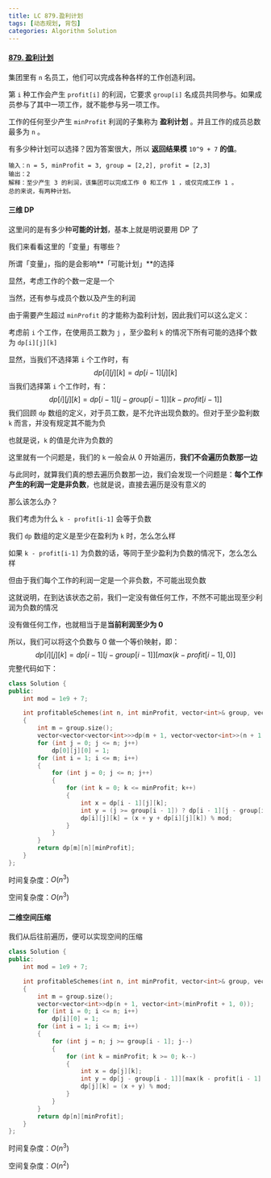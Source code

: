 ```yaml
---
title: LC 879.盈利计划
tags: [动态规划, 背包]
categories: Algorithm Solution
---
```


#### [879. 盈利计划](https://leetcode.cn/problems/profitable-schemes/)

集团里有 `n` 名员工，他们可以完成各种各样的工作创造利润。

第 `i` 种工作会产生 `profit[i]` 的利润，它要求 `group[i]` 名成员共同参与。如果成员参与了其中一项工作，就不能参与另一项工作。

工作的任何至少产生 `minProfit` 利润的子集称为 **盈利计划** 。并且工作的成员总数最多为 `n` 。

有多少种计划可以选择？因为答案很大，所以 **返回结果模** `10^9 + 7` **的值**。

```
输入：n = 5, minProfit = 3, group = [2,2], profit = [2,3]
输出：2
解释：至少产生 3 的利润，该集团可以完成工作 0 和工作 1 ，或仅完成工作 1 。
总的来说，有两种计划。
```



#### 三维 DP

这里问的是有多少种**可能的计划**，基本上就是明说要用 DP 了

我们来看看这里的「变量」有哪些？

所谓「变量」，指的是会影响**「可能计划」**的选择

显然，考虑工作的个数一定是一个

当然，还有参与成员个数以及产生的利润

由于需要产生超过 `minProfit` 的才能称为盈利计划，因此我们可以这么定义：

考虑前 `i` 个工作，在使用员工数为 `j` ，至少盈利 `k` 的情况下所有可能的选择个数为 `dp[i][j][k]` 

显然，当我们不选择第 `i` 个工作时，有
$$
dp[i][j][k]=dp[i-1][j][k]
$$
当我们选择第 `i` 个工作时，有：
$$
dp[i][j][k]=dp[i-1][j-group[i-1]][k-profit[i-1]]
$$
我们回顾 `dp` 数组的定义，对于员工数，是不允许出现负数的。但对于至少盈利数 `k` 而言，并没有规定其不能为负

也就是说，`k` 的值是允许为负数的

这里就有一个问题是，我们的 `k` 一般会从 0 开始遍历，**我们不会遍历负数那一边**

与此同时，就算我们真的想去遍历负数那一边，我们会发现一个问题是：**每个工作产生的利润一定是非负数**，也就是说，直接去遍历是没有意义的

那么该怎么办？

我们考虑为什么 `k - profit[i-1]` 会等于负数

我们 `dp` 数组的定义是至少在盈利为 `k` 时，怎么怎么样

如果 `k - profit[i-1]` 为负数的话，等同于至少盈利为负数的情况下，怎么怎么样

但由于我们每个工作的利润一定是一个非负数，不可能出现负数

这就说明，在到达该状态之前，我们一定没有做任何工作，不然不可能出现至少利润为负数的情况

没有做任何工作，也就相当于是**当前利润至少为 0**

所以，我们可以将这个负数与 0 做一个等价映射，即：
$$
dp[i][j][k]=dp[i-1][j-group[i-1]][max(k-profit[i-1],0)]
$$
完整代码如下：

```cpp
class Solution {
public:
	int mod = 1e9 + 7;

	int profitableSchemes(int n, int minProfit, vector<int>& group, vector<int>& profit)
	{
		int m = group.size();
		vector<vector<vector<int>>>dp(m + 1, vector<vector<int>>(n + 1, vector<int>(minProfit + 1, 0)));
		for (int j = 0; j <= n; j++)
			dp[0][j][0] = 1;
		for (int i = 1; i <= m; i++)
		{
			for (int j = 0; j <= n; j++)
			{
				for (int k = 0; k <= minProfit; k++)
				{
					int x = dp[i - 1][j][k];
					int y = (j >= group[i - 1]) ? dp[i - 1][j - group[i - 1]][max(k - profit[i - 1], 0)] : 0;
					dp[i][j][k] = (x + y + dp[i][j][k]) % mod;
				}
			}
		}
		return dp[m][n][minProfit];
	}
};
```

时间复杂度：$O(n^3)$ 

空间复杂度：$O(n^3)$ 



#### 二维空间压缩

我们从后往前遍历，便可以实现空间的压缩

```cpp
class Solution {
public:
	int mod = 1e9 + 7;

	int profitableSchemes(int n, int minProfit, vector<int>& group, vector<int>& profit)
	{
		int m = group.size();
		vector<vector<int>>dp(n + 1, vector<int>(minProfit + 1, 0));
		for (int i = 0; i <= n; i++)
			dp[i][0] = 1;
		for (int i = 1; i <= m; i++)
		{
			for (int j = n; j >= group[i - 1]; j--)
			{
				for (int k = minProfit; k >= 0; k--)
				{
					int x = dp[j][k];
					int y = dp[j - group[i - 1]][max(k - profit[i - 1], 0)];
					dp[j][k] = (x + y) % mod;
				}
			}
		}
		return dp[n][minProfit];
	}
};
```

时间复杂度：$O(n^3)$ 

空间复杂度：$O(n^2)$ 